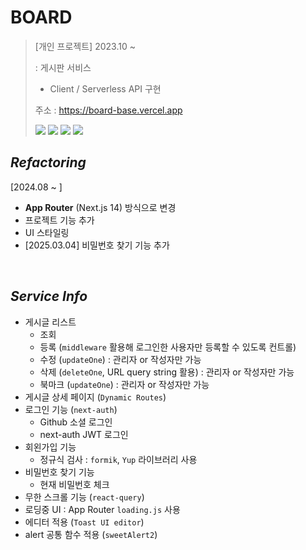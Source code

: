 # BOARD

> [개인 프로젝트] 2023.10 ~  <br/> 
>
> : 게시판 서비스
> 
> - Client / Serverless API 구현
> 
> 주소 : https://board-base.vercel.app
>
> <img src="https://img.shields.io/badge/Next.js-000000?style=for-the-badge&logo=Next.Js&logoColor=white"> <img src="https://img.shields.io/badge/TypeScript-3178C6?style=for-the-badge&logo=TypeScript&logoColor=white"> <img src="https://img.shields.io/badge/mongodb-47A248?style=for-the-badge&logo=mongodb&logoColor=white"> <img src="https://img.shields.io/badge/reactquery-FF4154?style=for-the-badge&logo=reactquery&logoColor=white">

## _Refactoring_
[2024.08 ~ ]
- **App Router** (Next.js 14)  방식으로 변경
- 프로젝트 기능 추가
- UI 스타일링
- [2025.03.04] 비밀번호 찾기 기능 추가

<br/>

## _Service Info_
- 게시글 리스트
  - 조회
  - 등록 (`middleware` 활용해 로그인한 사용자만 등록할 수 있도록 컨트롤)
  - 수정 (`updateOne`) : 관리자 or 작성자만 가능
  - 삭제 (`deleteOne`, URL query string 활용) : 관리자 or 작성자만 가능
  - 북마크 (`updateOne`) : 관리자 or 작성자만 가능
- 게시글 상세 페이지 (`Dynamic Routes`)
- 로그인 기능 (`next-auth`)
  - Github 소셜 로그인
  - next-auth JWT 로그인
- 회왼가입 기능
  - 정규식 검사 : `formik`, `Yup` 라이브러리 사용
- 비밀번호 찾기 기능
  - 현재 비밀번호 체크
- 무한 스크롤 기능 (`react-query`)
- 로딩중 UI : App Router `loading.js` 사용
- 에디터 적용 (`Toast UI editor`)
- alert 공통 함수 적용 (`sweetAlert2`)